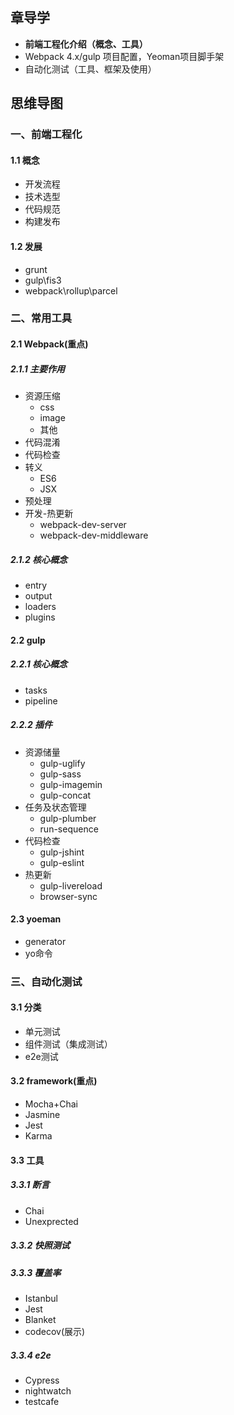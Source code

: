 ## 章导学
* **前端工程化介绍（概念、工具）**
* Webpack 4.x/gulp 项目配置，Yeoman项目脚手架
* 自动化测试（工具、框架及使用）

## 思维导图

### 一、前端工程化

#### 1.1 概念
* 开发流程
* 技术选型
* 代码规范
* 构建发布

#### 1.2 发展
* grunt
* gulp\fis3
* webpack\rollup\parcel

### 二、常用工具

#### 2.1 Webpack(重点)

##### 2.1.1 主要作用
* 资源压缩
    * css
    * image
    * 其他
* 代码混淆
* 代码检查
* 转义
    * ES6
    * JSX
* 预处理
* 开发-热更新
    * webpack-dev-server
    * webpack-dev-middleware

##### 2.1.2 核心概念
* entry
* output
* loaders
* plugins

#### 2.2 gulp
##### 2.2.1 核心概念
* tasks
* pipeline

##### 2.2.2 插件
* 资源储量
    * gulp-uglify
    * gulp-sass
    * gulp-imagemin
    * gulp-concat
* 任务及状态管理
    * gulp-plumber
    * run-sequence
* 代码检查
    * gulp-jshint
    * gulp-eslint
* 热更新
    * gulp-livereload
    * browser-sync



#### 2.3 yoeman
* generator
* yo命令

### 三、自动化测试
#### 3.1 分类
* 单元测试
* 组件测试（集成测试）
* e2e测试

#### 3.2 framework(重点)
* Mocha+Chai
* Jasmine
* Jest
* Karma

#### 3.3 工具
##### 3.3.1 断言
* Chai
* Unexprected

##### 3.3.2 快照测试

##### 3.3.3 覆盖率
* Istanbul
* Jest
* Blanket
* codecov(展示)

##### 3.3.4 e2e
* Cypress
* nightwatch
* testcafe
